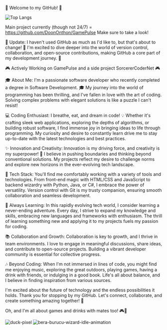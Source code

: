 👋 Welcome to my GitHub! 🚀

![Top Langs](https://github-readme-stats.vercel.app/api/top-langs/?username=myusername&hide=javascript,css,scss,html&theme=Doononthon)

Main project currently (though not 24/7) = https://github.com/DoonOnthon/GamePulse
Make sure to take a look!

📢 Update: I haven't used GitHub as much as I'd like to, but that's about to change! 🌟 I'm excited to dive deeper into the world of version control, collaboration, and open-source contributions, making GitHub a core part of my development journey. 📢

🎮 Actively Working on GamePulse and a side project SorcererCoderNet 🎮

🎓 About Me:
I'm a passionate software developer who recently completed a degree in Software Development. 🎓 My journey into the world of programming has been thrilling, and I've fallen in love with the art of coding. Solving complex problems with elegant solutions is like a puzzle I can't resist!

💻 Coding Enthusiast:
I breathe, eat, and dream in code! 💡 Whether it's crafting sleek web applications, exploring the depths of algorithms, or building robust software, I find immense joy in bringing ideas to life through programming. My curiosity and desire to constantly learn drive me to stay up-to-date with the latest technologies and best practices.

✨ Innovation and Creativity:
Innovation is my driving force, and creativity is my superpower! 🚀 I believe in pushing boundaries and thinking beyond conventional solutions. My projects reflect my desire to challenge norms and explore new horizons in the ever-evolving tech landscape.

🔧 Tech Stack:
You'll find me comfortably working with a variety of tools and technologies. From front-end magic with HTML/CSS and JavaScript to backend wizardry with Python, Java, or C#, I embrace the power of versatility. Version control with Git is my trusty companion, ensuring smooth collaboration and seamless development.

🌱 Always Learning:
In this rapidly evolving tech world, I consider learning a never-ending adventure. Every day, I strive to expand my knowledge and skills, embracing new languages and frameworks with enthusiasm. The thrill of learning something new and applying it to my projects fuels my passion for coding.

📚 Collaboration and Growth:
Collaboration is key to growth, and I thrive in team environments. I love to engage in meaningful discussions, share ideas, and contribute to open-source projects. Building a vibrant developer community is essential for collective progress.

🎶 Beyond Coding:
When I'm not immersed in lines of code, you might find me enjoying music, exploring the great outdoors, playing games, having a drink with friends, or indulging in a good book. Life's all about balance, and I believe in finding inspiration from various sources.

I'm excited about the future of technology and the endless possibilities it holds. Thank you for stopping by my GitHub. Let's connect, collaborate, and create something amazing together! 🌟

Oh, and I'm all about games and drinks with mates too! 🎮🍻


![duck-pixel](https://github.com/DoonOnthon/DoonOnthon/assets/73943064/3c33300e-3cc4-4a63-9389-3ea8035675df)
![bera-burucu-wizard-idle-animation](https://github.com/DoonOnthon/DoonOnthon/assets/73943064/f3be5d57-dea9-44ec-a5ea-f40d28112831)
